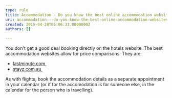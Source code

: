 ```yaml
---
type: rule
title: Accommodation - Do you know the best online accommodation websites?
uri: accommodation---do-you-know-the-best-online-accommodation-websites
created: 2015-04-28T05:06:33.0000000Z
authors: []

---
```


 ​You don't get a good deal booking directly on the hotels website. The best accommodation websites allow for price comparisons. They are:

- [lastminute.com ​](http&#58;//www.lastminute.com/)
- [stayz.com.au ​](http&#58;//www.stayz.com.au/)

As with flights, book the accommodation details as a separate appointment in your calendar (or if for the accomodation is for someone else, in the calendar for the person who is travelling).​​
 
